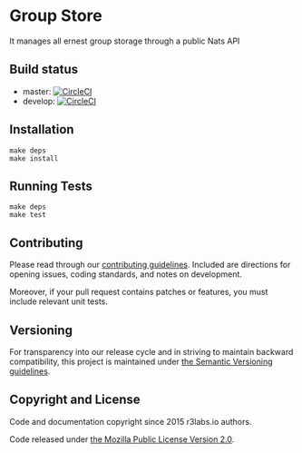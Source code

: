 # Group Store

It manages all ernest group storage through a public Nats API

## Build status

* master:  [![CircleCI](https://circleci.com/gh/ernestio/group-store/tree/master.svg?style=svg)](https://circleci.com/gh/ernestio/group-store/tree/master)
* develop: [![CircleCI](https://circleci.com/gh/ernestio/group-store/tree/develop.svg?style=svg)](https://circleci.com/gh/ernestio/group-store/tree/develop)

## Installation

```
make deps
make install
```

## Running Tests

```
make deps
make test
```

## Contributing

Please read through our
[contributing guidelines](CONTRIBUTING.md).
Included are directions for opening issues, coding standards, and notes on
development.

Moreover, if your pull request contains patches or features, you must include
relevant unit tests.

## Versioning

For transparency into our release cycle and in striving to maintain backward
compatibility, this project is maintained under [the Semantic Versioning guidelines](http://semver.org/).

## Copyright and License

Code and documentation copyright since 2015 r3labs.io authors.

Code released under
[the Mozilla Public License Version 2.0](LICENSE).
